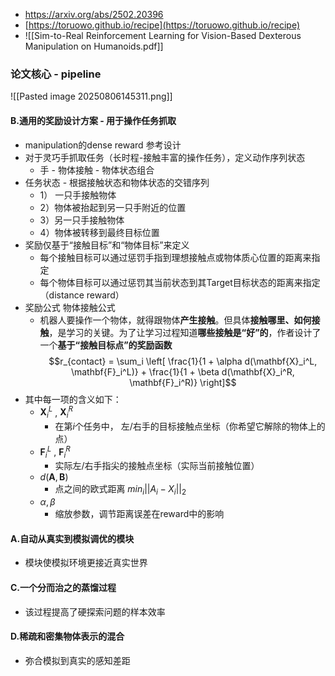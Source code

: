 * https://arxiv.org/abs/2502.20396
* [https://toruowo.github.io/recipe](https://toruowo.github.io/recipe)
* ![[Sim-to-Real Reinforcement Learning for Vision-Based Dexterous Manipulation on Humanoids.pdf]]
###  论文核心 - pipeline

![[Pasted image 20250806145311.png]]

#### B.通用的奖励设计方案 - 用于操作任务抓取
* manipulation的dense reward 参考设计
* 对于灵巧手抓取任务（长时程-接触丰富的操作任务），定义动作序列状态
	* 手 - 物体接触 - 物体状态组合
*  任务状态 - 根据接触状态和物体状态的交错序列
	* 1） 一只手接触物体
	* 2）物体被抬起到另一只手附近的位置
	* 3）另一只手接触物体
	* 4）物体被转移到最终目标位置
* 奖励仅基于“接触目标”和“物体目标”来定义
	*  每个接触目标可以通过惩罚手指到理想接触点或物体质心位置的距离来指定
	*  每个物体目标可以通过惩罚其当前状态到其Target目标状态的距离来指定（distance reward）
* 奖励公式 物体接触公式
	* 机器人要操作一个物体，就得跟物体**产生接触**。但具体**接触哪里、如何接触**，是学习的关键。为了让学习过程知道**哪些接触是“好”的**，作者设计了一个**基于“接触目标点”的奖励函数**
$$r_{contact} = \sum_i \left[ \frac{1}{1 + \alpha d(\mathbf{X}_i^L, \mathbf{F}_i^L)} + \frac{1}{1 + \beta d(\mathbf{X}_i^R, \mathbf{F}_i^R)} \right]$$
* 其中每一项的含义如下：
	* $\mathbf{X}_i^L$ , $\mathbf{X}_i^R$ 
		* 在第$i$个任务中， 左/右手的目标接触点坐标（你希望它解除的物体上的点）
	* $\mathbf{F}_i^L$ , $\mathbf{F}_i^R$
		* 实际左/右手指尖的接触点坐标（实际当前接触位置）
	* $d(\mathbf{A}, \mathbf{B})$ 
		* 点之间的欧式距离 $min_i||A_i - X_i||_2$  
	*  $\alpha, \beta$ 
		* 缩放参数，调节距离误差在reward中的影响


#### A.自动从真实到模拟调优的模块
* 模块使模拟环境更接近真实世界

#### C.一个分而治之的蒸馏过程
* 该过程提高了硬探索问题的样本效率

#### D.稀疏和密集物体表示的混合
* 弥合模拟到真实的感知差距